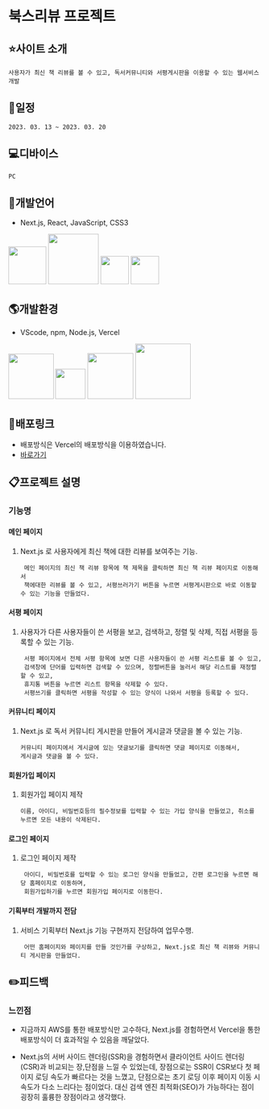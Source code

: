 

# 북스리뷰 프로젝트

## :star:사이트 소개
    사용자가 최신 책 리뷰를 볼 수 있고, 독서커뮤니티와 서평게시판을 이용할 수 있는 웹서비스 개발
## :date:일정
    2023. 03. 13 ~ 2023. 03. 20

## :computer:디바이스
    PC


## :lips:개발언어
- Next.js, React, JavaScript, CSS3

<img src="https://jason-img.s3.amazonaws.com/mdoc/NEXT.JS.png" style="width:75px"> <img src="https://jason-img.s3.amazonaws.com/mdoc/react.png" style="width:100px"> <img src="https://jason-img.s3.amazonaws.com/mdoc/js.png" style="width:56px"> <img src="https://jason-img.s3.amazonaws.com/mdoc/css.png" style="width:56px">
## :earth_americas:개발환경
- VScode, npm, Node.js, Vercel

<img src="https://jason-img.s3.amazonaws.com/mdoc/vscode.png" style="width:90px"><img src="https://jason-img.s3.amazonaws.com/mdoc/npm2.png" style="width:60px; margin-left:3px;">
<img src="https://jason-img.s3.amazonaws.com/mdoc/nodejs.png" style="width:91px"> <img src="https://jason-img.s3.amazonaws.com/mdoc/Vercel.jpg" style="width:110px">



## :link:배포링크

- 배포방식은 Vercel의 배포방식을 이용하였습니다.
- [바로가기](https://book2-23-03-20.vercel.app/)


## :clipboard:프로젝트 설명


### 기능명


 #### 메인 페이지

1. Next.js 로 사용자에게 최신 책에 대한 리뷰를 보여주는 기능.
    
        메인 페이지의 최신 책 리뷰 항목에 책 제목을 클릭하면 최신 책 리뷰 페이지로 이동해서
        책에대한 리뷰를 볼 수 있고, 서평쓰러가기 버튼을 누르면 서평게시판으로 바로 이동할 수 있는 기능을 만들었다.


#### 서평 페이지
1. 사용자가 다른 사용자들이 쓴 서평을 보고, 검색하고, 정렬 및 삭제, 직접 서평을 등록할 수 있는 기능.

        서평 페이지에서 전체 서평 항목에 보면 다른 사용자들이 쓴 서평 리스트를 볼 수 있고,
        검색창에 단어를 입력하면 검색할 수 있으며, 정렬버튼을 눌러서 해당 리스트를 재정렬 할 수 있고,
        휴지통 버튼을 누르면 리스트 항목을 삭제할 수 있다.
        서평쓰기를 클릭하면 서평을 작성할 수 있는 양식이 나와서 서평을 등록할 수 있다.
        
 
#### 커뮤니티 페이지
1.  Next.js 로 독서 커뮤니티 게시판을 만들어 게시글과 댓글을 볼 수 있는 기능.

        커뮤니티 페이지에서 게시글에 있는 댓글보기를 클릭하면 댓글 페이지로 이동해서,
        게시글과 댓글을 볼 수 있다.


#### 회원가입 페이지

1.  회원가입 페이지 제작
    
        이름, 아이디, 비밀번호등의 필수정보를 입력할 수 있는 가입 양식을 만들었고, 취소를 누르면 모든 내용이 삭제된다.


#### 로그인 페이지
1. 로그인 페이지 제작

        아이디, 비밀번호를 입력할 수 있는 로그인 양식을 만들었고, 간편 로그인을 누르면 해당 홈페이지로 이동하며,
        회원가입하기를 누르면 회원가입 페이지로 이동한다.


#### 기획부터 개발까지 전담

1. 서비스 기획부터 Next.js 기능 구현까지 전담하여 업무수행.

        어떤 홈페이지와 페이지를 만들 것인가를 구상하고, Next.js로 최신 책 리뷰와 커뮤니티 게시판을 만들었다.

## :pencil2:피드백

### 느낀점




- 지금까지 AWS를 통한 배포방식만 고수하다, Next.js를 경험하면서 Vercel을 통한 배포방식이 더 효과적일 수 있음을 깨달았다.
    

- Next.js의 서버 사이드 렌더링(SSR)을 경험하면서 클라이언트 사이드 렌더링(CSR)과 비교되는 장,단점을 느낄 수 있었는데,
장점으로는 SSR이 CSR보다 첫 페이지 로딩 속도가 빠르다는 것을 느꼈고, 단점으로는 초기 로딩 이후 페이지 이동 시 속도가 다소 느리다는 점이었다. 
대신 검색 엔진 최적화(SEO)가 가능하다는 점이 굉장히 훌륭한 장점이라고 생각했다.





